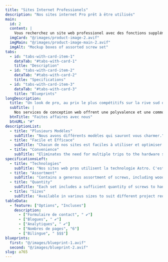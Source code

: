 ```yaml
---
title: "Sites Internet Professionels"
description: "Nos sites internet Pro prêt à être utilisés" 
main:
  id: 2
  content: |
    Vous recherchez un site web professionel avec des fonctions supplémentaires et un look unique? Cette offre est pour vous et saura vous comblez.
  imgCard: "@/images/product-image-2.avif"
  imgMain: "@/images/product-image-main-2.avif"
  imgAlt: "Mockup boxes of assorted screw set"
tabs:
  - id: "tabs-with-card-item-1"
    dataTab: "#tabs-with-card-1"
    title: "Description"
  - id: "tabs-with-card-item-2"
    dataTab: "#tabs-with-card-2"
    title: "Specifications"
  - id: "tabs-with-card-item-3"
    dataTab: "#tabs-with-card-3"
    title: "Blueprints"
longDescription:
  title: "Un look de pro, au prix le plus compétitifs sur la rive sud de montréal."
  subTitle: |
    Nos services de conception web offrent une polyvalence et une commodité inégalées, faisant d'eux le choix parfait tant pour les amateurs de DIY que pour les professionnels. Avec une large sélection d'options de design, vous aurez toujours les bons outils et fonctionnalités pour donner vie à votre vision numérique.
  btnTitle: "Faites affaires avec nous"
  btnURL: "#"
descriptionList:
  - title: "Plusieurs Modèles"
    subTitle: "Nous avons différents modèles qui sauront vous charmer."
  - title: "Facile et Efficace"
    subTitle: "Chacun de nos sites est faciles à utiliser et optimiser pour aider votre entreprise."
  - title: "Convenience"
    subTitle: "Eliminates the need for multiple trips to the hardware store, saving time and effort on your projects."
specificationsLeft:
  - title: "Technologies"
    subTitle: "Nos sites web pros utilisent la technologie Astro. C'est une plateforme qui offre la meilleure performance sur le marché et saura charmer vos clients ainsi que vos moteurs de recherches."
  - title: "Assortment"
    subTitle: "Contains a generous assortment of screws, including wood screws, machine screws, and sheet metal screws."
  - title: "Quantity"
    subTitle: "Each set includes a sufficient quantity of screws to handle a wide range of projects and tasks."
  - title: "Sizes"
    subTitle: "Available in various sizes to suit different project requirements, ensuring compatibility and versatility."
tableData:
  - feature: ["Options", "Incluses"]
    description:
      - ["Formulaire de contact", " ✔"]
      - ["Blogues", " ✔"]
      - ["Analytiques", " ✔"]
      - ["Nombres de pages", "6"]
      - ["Bilingue", " $$$"]
blueprints:
  first: "@/images/blueprint-1.avif"
  second: "@/images/blueprint-2.avif"
slug: a765  
---
```

